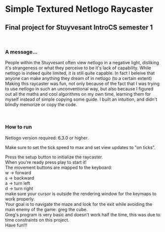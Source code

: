 <h1>Simple Textured Netlogo Raycaster</h1>
<h2>Final project for Stuyvesant IntroCS semester 1</h2>
<br>
<h3>A message...</h3>
<p>
People within the Stuyvesant often view netlogo in a negative light, disliking it's strangeness or what they perceive to be it's lack of capability.
While netlogo is indeed quite limited, it is still quite capable. In fact I beleive that anyone can make anything they dream of in netlogo (to a certain extent)
Making this raycaster was fun, not only because of the fact that I was trying to use netlogo in such an unconventional way, but also because I figured out all the maths and cool algorithms on my own time, learning them for myself instead of simple copying some guide. I built an intuition, and didn't blindly memorize or copy the code.
</p>
<br>
<h3>How to run</h3>
<p>Netlogo version required: 6.3.0 or higher. <br>
<p>Make sure to set the tick speed to max and set view updates to "on ticks". <br>
<p>Press the setup button to initialize the raycaster. <br>
When you're ready press play to start it! <br>
The movement buttons are mapped to the keyboard: <br>
    w -> forward <br>
    s -> backward <br>
    a -> turn left <br>
    d -> turn right <br>
make sure your cursor is outside the rendering window for the keymaps to work properly. <br>
Your goal is to navigate the maze and look for the exit while avoiding the main enemy of the game: greg the cube. <br>
Greg's program is very basic and doesn't work half the time, this was due to time constraints on this project. <br>
Have fun!!! <br>
</p> 

